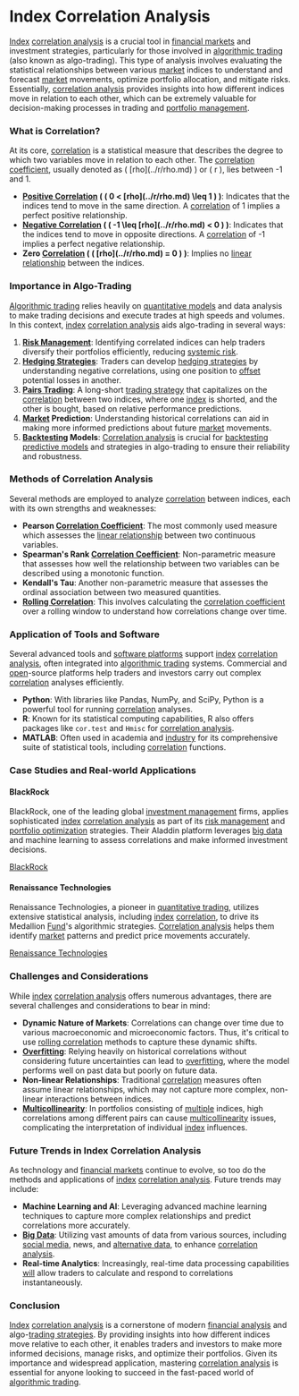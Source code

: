 # Index Correlation Analysis

[Index](../i/index_instrument.md) [correlation analysis](../c/correlation_analysis.md) is a crucial tool in [financial markets](../f/financial_market.md) and investment strategies, particularly for those involved in [algorithmic trading](../a/algorithmic_trading.md) (also known as algo-trading). This type of analysis involves evaluating the statistical relationships between various [market](../m/market.md) indices to understand and forecast [market](../m/market.md) movements, optimize portfolio allocation, and mitigate risks. Essentially, [correlation analysis](../c/correlation_analysis.md) provides insights into how different indices move in relation to each other, which can be extremely valuable for decision-making processes in trading and [portfolio management](../p/portfolio_management.md).

### What is Correlation?

At its core, [correlation](../c/correlation.md) is a statistical measure that describes the degree to which two variables move in relation to each other. The [correlation coefficient](../c/correlation_coefficient.md), usually denoted as \( \[rho](../r/rho.md) \) or \( r \), lies between -1 and 1. 

- **[Positive Correlation](../p/positive_correlation.md) ( \( 0 < \[rho](../r/rho.md) \leq 1 \) )**: Indicates that the indices tend to move in the same direction. A [correlation](../c/correlation.md) of 1 implies a perfect positive relationship.
- **[Negative Correlation](../n/negative_correlation.md) ( \( -1 \leq \[rho](../r/rho.md) < 0 \) )**: Indicates that the indices tend to move in opposite directions. A [correlation](../c/correlation.md) of -1 implies a perfect negative relationship.
- **Zero [Correlation](../c/correlation.md) ( \( \[rho](../r/rho.md) = 0 \) )**: Implies no [linear relationship](../l/linear_relationship.md) between the indices.

### Importance in Algo-Trading

[Algorithmic trading](../a/algorithmic_trading.md) relies heavily on [quantitative models](../q/quantitative_models.md) and data analysis to make trading decisions and execute trades at high speeds and volumes. In this context, [index](../i/index_instrument.md) [correlation analysis](../c/correlation_analysis.md) aids algo-trading in several ways:

1. **[Risk Management](../r/risk_management.md)**: Identifying correlated indices can help traders diversify their portfolios efficiently, reducing [systemic risk](../s/systemic_risk.md).
2. **[Hedging Strategies](../h/hedging_strategies.md)**: Traders can develop [hedging strategies](../h/hedging_strategies.md) by understanding negative correlations, using one position to [offset](../o/offset.md) potential losses in another.
3. **[Pairs Trading](../p/pairs_trading.md)**: A long-short [trading strategy](../t/trading_strategy.md) that capitalizes on the [correlation](../c/correlation.md) between two indices, where one [index](../i/index_instrument.md) is shorted, and the other is bought, based on relative performance predictions.
4. **[Market](../m/market.md) Prediction**: Understanding historical correlations can aid in making more informed predictions about future [market](../m/market.md) movements.
5. **[Backtesting](../b/backtesting.md) Models**: [Correlation analysis](../c/correlation_analysis.md) is crucial for [backtesting](../b/backtesting.md) [predictive models](../p/predictive_models_in_trading.md) and strategies in algo-trading to ensure their reliability and robustness.

### Methods of Correlation Analysis

Several methods are employed to analyze [correlation](../c/correlation.md) between indices, each with its own strengths and weaknesses:

- **Pearson [Correlation Coefficient](../c/correlation_coefficient.md)**: The most commonly used measure which assesses the [linear relationship](../l/linear_relationship.md) between two continuous variables.
- **Spearman's Rank [Correlation Coefficient](../c/correlation_coefficient.md)**: Non-parametric measure that assesses how well the relationship between two variables can be described using a monotonic function.
- **Kendall's Tau**: Another non-parametric measure that assesses the ordinal association between two measured quantities.
- **[Rolling Correlation](../r/rolling_correlation.md)**: This involves calculating the [correlation coefficient](../c/correlation_coefficient.md) over a rolling window to understand how correlations change over time.

### Application of Tools and Software

Several advanced tools and [software platforms](../s/software_platforms_for_trading.md) support [index](../i/index_instrument.md) [correlation analysis](../c/correlation_analysis.md), often integrated into [algorithmic trading](../a/algorithmic_trading.md) systems. Commercial and [open](../o/open.md)-source platforms help traders and investors carry out complex [correlation](../c/correlation.md) analyses efficiently.

- **Python**: With libraries like Pandas, NumPy, and SciPy, Python is a powerful tool for running [correlation](../c/correlation.md) analyses.
- **R**: Known for its statistical computing capabilities, R also offers packages like `cor.test` and `Hmisc` for [correlation analysis](../c/correlation_analysis.md).
- **MATLAB**: Often used in academia and [industry](../i/industry.md) for its comprehensive suite of statistical tools, including [correlation](../c/correlation.md) functions.

### Case Studies and Real-world Applications

#### BlackRock

BlackRock, one of the leading global [investment management](../i/investment_management.md) firms, applies sophisticated [index](../i/index_instrument.md) [correlation analysis](../c/correlation_analysis.md) as part of its [risk management](../r/risk_management.md) and [portfolio optimization](../p/portfolio_optimization.md) strategies. Their Aladdin platform leverages [big data](../b/big_data_in_trading.md) and machine learning to assess correlations and make informed investment decisions.

[BlackRock](https://www.blackrock.com/us/individual)

#### Renaissance Technologies

Renaissance Technologies, a pioneer in [quantitative trading](../q/quantitative_trading.md), utilizes extensive statistical analysis, including [index](../i/index_instrument.md) [correlation](../c/correlation.md), to drive its Medallion [Fund](../f/fund.md)'s algorithmic strategies. [Correlation analysis](../c/correlation_analysis.md) helps them identify [market](../m/market.md) patterns and predict price movements accurately.

[Renaissance Technologies](https://www.rentec.com/)

### Challenges and Considerations

While [index](../i/index_instrument.md) [correlation analysis](../c/correlation_analysis.md) offers numerous advantages, there are several challenges and considerations to bear in mind:

- **Dynamic Nature of Markets**: Correlations can change over time due to various macroeconomic and microeconomic factors. Thus, it's critical to use [rolling correlation](../r/rolling_correlation.md) methods to capture these dynamic shifts.
- **[Overfitting](../o/overfitting.md)**: Relying heavily on historical correlations without considering future uncertainties can lead to [overfitting](../o/overfitting.md), where the model performs well on past data but poorly on future data.
- **Non-linear Relationships**: Traditional [correlation](../c/correlation.md) measures often assume linear relationships, which may not capture more complex, non-linear interactions between indices.
- **[Multicollinearity](../m/multicollinearity_in_trading.md)**: In portfolios consisting of [multiple](../m/multiple.md) indices, high correlations among different pairs can cause [multicollinearity](../m/multicollinearity_in_trading.md) issues, complicating the interpretation of individual [index](../i/index_instrument.md) influences.

### Future Trends in Index Correlation Analysis

As technology and [financial markets](../f/financial_market.md) continue to evolve, so too do the methods and applications of [index](../i/index_instrument.md) [correlation analysis](../c/correlation_analysis.md). Future trends may include:

- **Machine Learning and AI**: Leveraging advanced machine learning techniques to capture more complex relationships and predict correlations more accurately.
- **[Big Data](../b/big_data_in_trading.md)**: Utilizing vast amounts of data from various sources, including [social media](../s/social_media.md), news, and [alternative data](../a/alternative_data.md), to enhance [correlation analysis](../c/correlation_analysis.md).
- **Real-time Analytics**: Increasingly, real-time data processing capabilities [will](../w/will.md) allow traders to calculate and respond to correlations instantaneously.

### Conclusion

[Index](../i/index_instrument.md) [correlation analysis](../c/correlation_analysis.md) is a cornerstone of modern [financial analysis](../f/financial_analysis.md) and algo-[trading strategies](../t/trading_strategies.md). By providing insights into how different indices move relative to each other, it enables traders and investors to make more informed decisions, manage risks, and optimize their portfolios. Given its importance and widespread application, mastering [correlation analysis](../c/correlation_analysis.md) is essential for anyone looking to succeed in the fast-paced world of [algorithmic trading](../a/algorithmic_trading.md).
